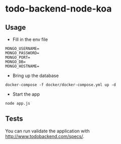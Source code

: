 # todo-backend-node-koa

## Usage
- Fill in the env file
```
MONGO_USERNAME=
MONGO_PASSWORD=
MONGO_PORT=
MONGO_DB=
MONGO_HOSTNAME=
```
- Bring up the database
```
docker-compose -f docker/docker-compose.yml up -d
```
- Start the app
```
node app.js
```

## Tests

You can run validate the application with http://www.todobackend.com/specs/.